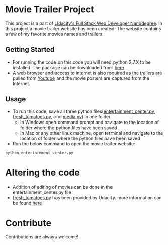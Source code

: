 # Movie Trailer Project
This project is a part of [Udacity's Full Stack Web Developer Nanodegree](https://www.udacity.com/course/full-stack-web-developer-nanodegree--nd004). 
In this project a movie trailer website has been created. The website contains a few of my favorite movies names and trailers.

## Getting Started
* For running the code on this code you will need python 2.7.X to be installed. The package can be downloaded from [here](https://www.python.org/downloads/)
* A web browser and access to internet is also required as the trailers are pulled from [Youtube](https://www.youtube.com/) and the movie posters are captured from the Internet.

## Usage
* To run this code, save all three python files([entertainment_center.py](https://github.com/vellabanda/movie_trailer_website/blob/master/entertainment_center.py), [fresh_tomatoes.py](https://github.com/vellabanda/movie_trailer_website/blob/master/fresh_tomatoes.py), and [media.py](https://github.com/vellabanda/movie_trailer_website/blob/master/media.py)) in one folder
  * In Windows open command prompt and navigate to the location of folder where the python files have been saved
  * In Mac or any other linux machine, open terminal and navigate to the location of folder where the python files have been saved
* Run the below command to open the movie trailer website:
``` 
python entertainment_center.py 
```

# Altering the code
* Addition of editing of movies can be done in the entertainment_center.py file
* [fresh_tomatoes.py](https://github.com/vellabanda/movie_trailer_website/blob/master/fresh_tomatoes.py) has been provided by Udacity. more information can be found [here](https://github.com/allanbreyes/udacity-full-stack/blob/master/p1/fresh_tomatoes.py)

# Contribute
Contributions are always welcome! 
